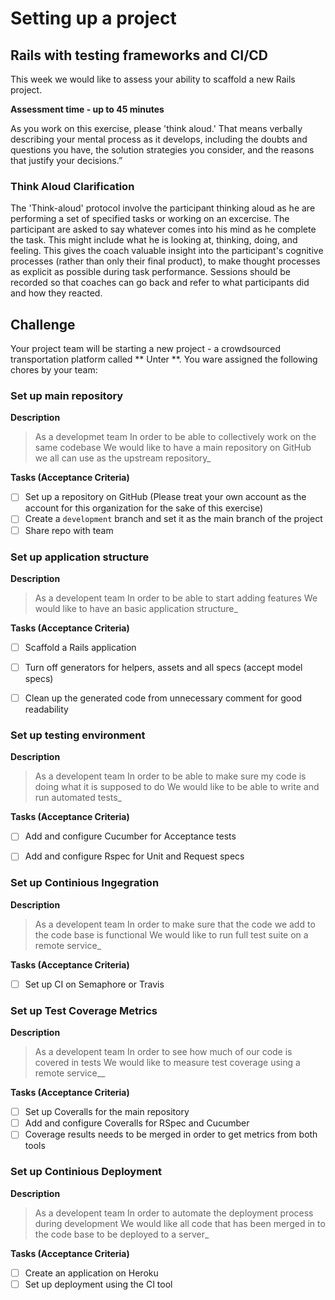 # Setting up a project
## Rails with testing frameworks and CI/CD

This week we would like to assess your ability to scaffold a new Rails project. 

**Assessment time - up to 45 minutes**

As you work on this exercise, please 'think aloud.' That means verbally describing your mental process as it develops, including the doubts and questions you have, the solution strategies you consider, and the reasons that justify your decisions.”

### Think Aloud Clarification

The 'Think-aloud' protocol involve the participant thinking aloud as he are performing a set of specified tasks or working on an excercise. The participant are asked to say whatever comes into his mind as he complete the task. This might include what he is looking at, thinking, doing, and feeling. This gives the coach valuable insight into the participant's cognitive processes (rather than only their final product), to make thought processes as explicit as possible during task performance. Sessions should be recorded so that coaches can go back and refer to what participants did and how they reacted.


## Challenge

Your project team will be starting a new project - a crowdsourced transportation platform called ** Unter **. You ware assigned the following chores by your team:

### Set up main repository
**Description**

>As a developmet team
>In order to be able to collectively work on the same codebase
>We would like to have a main repository on GitHub we all can use as the upstream repository_

**Tasks (Acceptance Criteria)**

- [ ] Set up a repository on GitHub (Please treat your own account as the account for this organization for the sake of this exercise)
- [ ] Create a `development` branch and set it as the main branch of the project
- [ ] Share repo with team

### Set up application structure

**Description**

>As a developent team
>In order to be able to start adding features
>We would like to have an basic application structure_ 

**Tasks (Acceptance Criteria)**

- [ ] Scaffold a Rails application
- [ ] Turn off generators for helpers, assets and all specs (accept model specs)
- [ ] Clean up the generated code from unnecessary comment for good readability


### Set up testing environment

**Description**

>As a developent team
>In order to be able to make sure my code is doing what it is supposed to do
>We would like to be able to write and run automated tests_

**Tasks (Acceptance Criteria)**

- [ ] Add and configure Cucumber for Acceptance tests
- [ ] Add and configure Rspec for Unit and Request specs


### Set up Continious Ingegration

**Description**

>As a developent team
>In order to make sure that the code we add to the code base is functional
>We would like to run full test suite on a remote service_

**Tasks (Acceptance Criteria)**

- [ ] Set up CI on Semaphore or Travis

### Set up Test Coverage Metrics
**Description**

>As a developent team
>In order to see how much of our code is covered in tests
>We would like to measure test coverage using a remote service__ 

**Tasks (Acceptance Criteria)**

- [ ] Set up Coveralls for the main repository
- [ ] Add and configure Coveralls for RSpec and Cucumber
- [ ] Coverage results needs to be merged in order to get metrics from both tools

### Set up Continious Deployment
**Description**

>As a developent team
>In order to automate the deployment process during development
>We would like all code that has been merged in to the code base to be deployed to a server_

**Tasks (Acceptance Criteria)**

- [ ] Create an application on Heroku
- [ ] Set up deployment using the CI tool
